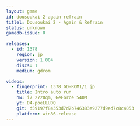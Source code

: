 ```yaml
---
layout: game
id: dousoukai-2-again-refrain
titlel: Dousoukai 2 - Again & Refrain
status: unknown
gamedb-issue: 0

releases:
  - id: 1378
    region: jp
    version: 1.004
    discs: 1
    medium: gdrom

videos:
  - fingerprint: 1378 GD-ROM1/1 jp
    title: Intro auto run
    hw: i7 2720qm, GeForce 540M
    yt: D4-poeLLUDQ
    git: d59197f84353d7d2b746383e9277d9ed7c8c4053
    platform: win86-release
---
```

